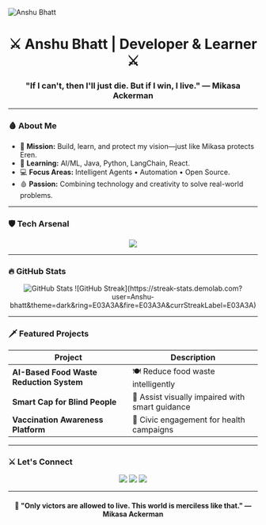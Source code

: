 <!-- Banner with Mikasa-inspired colors -->
![Anshu Bhatt](https://capsule-render.vercel.app/api?text=Anshu%20Bhatt&animation=fadeIn&type=waving&color=0:2C2F33,100:191D24&height=150&fontColor=ffffff)

<h1 align="center">⚔️ Anshu Bhatt | Developer & Learner ⚔️</h1>
<h3 align="center">"If I can't, then I'll just die. But if I win, I live." — Mikasa Ackerman</h3>

---

### 🩸 About Me
- 🎯 **Mission:** Build, learn, and protect my vision—just like Mikasa protects Eren.
- 🧠 **Learning:** AI/ML, Java, Python, LangChain, React.
- 💻 **Focus Areas:** Intelligent Agents • Automation • Open Source.
- 🩸 **Passion:** Combining technology and creativity to solve real-world problems.

---

### 🛡️ Tech Arsenal
<div align="center">
  <img src="https://skillicons.dev/icons?i=python,java,js,react,html,css,r,mysql,git,github,vscode" />
</div>

---

### 🔥 GitHub Stats
<p align="center">
  <img src="https://github-readme-stats.vercel.app/api?username=Anshu-bhatt&show_icons=true&theme=dark&icon_color=E03A3A&title_color=E03A3A&text_color=C0C0C0&bg_color=0D1117" alt="GitHub Stats" />
  ![GitHub Streak](https://streak-stats.demolab.com?user=Anshu-bhatt&theme=dark&ring=E03A3A&fire=E03A3A&currStreakLabel=E03A3A)

</p>

---

### 🗡️ Featured Projects
| Project | Description |
|---|---|
| **AI-Based Food Waste Reduction System** | 🍽️ Reduce food waste intelligently |
| **Smart Cap for Blind People** | 🦯 Assist visually impaired with smart guidance |
| **Vaccination Awareness Platform** | 💉 Civic engagement for health campaigns |

---

### ⚔️ Let's Connect
<p align="center">
  <a href="https://www.linkedin.com/in/your-linkedin/" target="_blank"><img src="https://img.shields.io/badge/LinkedIn-0A66C2?logo=linkedin&logoColor=white"></a>
  <a href="mailto:your-email@gmail.com"><img src="https://img.shields.io/badge/Gmail-D14836?logo=gmail&logoColor=white"></a>
  <a href="https://twitter.com/your-twitter" target="_blank"><img src="https://img.shields.io/badge/Twitter-1DA1F2?logo=twitter&logoColor=white"></a>
</p>

---

<h4 align="center">💬 "Only victors are allowed to live. This world is merciless like that." — Mikasa Ackerman</h4>
